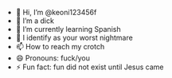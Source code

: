 - 👋 Hi, I’m @keoni123456f
- 👀 I’m a dick
- 🌱 I’m currently learning Spanish 
- 💞️ I identify as your worst nightmare
- 📫 How to reach my crotch
- 😄 Pronouns: fuck/you
- ⚡ Fun fact: fun did not exist until Jesus came

<!---
keoni123456f/keoni123456f is a ✨ special ✨ repository because its `README.md` (this file) appears on your GitHub profile.
You can click the Preview link to take a look at your changes.
--->
